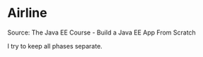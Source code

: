 # Airline

Source: The Java EE Course - Build a Java EE App From Scratch

I try to keep all phases separate.